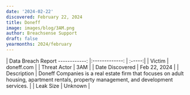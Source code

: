 ```yaml
---
date: '2024-02-22'
discovered: February 22, 2024
title: Doneff
image: images/blog/3AM.png
author: Breachsense Support
draft: false
yearmonths: 2024/february
---
```



| Data Breach Report
------------:     |:-------------:    | :-----:|
| Victim      | doneff.com      | 
| Threat Actor      | 3AM      | 
| Date Discovered      | Feb 22, 2024      | 
| Description      | Doneff Companies is a real estate firm that focuses on adult housing, apartment rentals, property management, and development services.      | 
| Leak Size      | Unknown      | 

